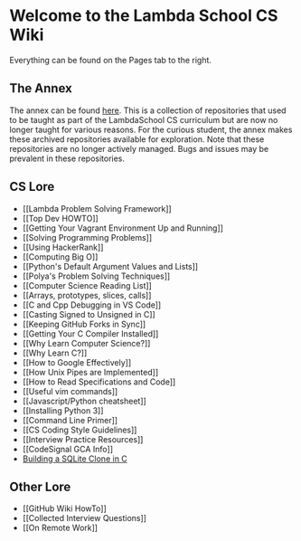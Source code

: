 # Welcome to the Lambda School CS Wiki

Everything can be found on the Pages tab to the right.

## The Annex
The annex can be found [here](https://github.com/LambdaSchool/CS-Wiki/wiki/The-Learning-Annex). This is a collection of repositories that used to be taught as part of the LambdaSchool CS curriculum but are now no longer taught for various reasons. For the curious student, the annex makes these archived repositories available for exploration. Note that these repositories are no longer actively managed. Bugs and issues may be prevalent in these repositories.

## CS Lore

* [[Lambda Problem Solving Framework]]
* [[Top Dev HOWTO]]
* [[Getting Your Vagrant Environment Up and Running]]
* [[Solving Programming Problems]]
* [[Using HackerRank]]
* [[Computing Big O]]
* [[Python's Default Argument Values and Lists]]
* [[Polya's Problem Solving Techniques]]
* [[Computer Science Reading List]]
* [[Arrays, prototypes, slices, calls]]
* [[C and Cpp Debugging in VS Code]]
* [[Casting Signed to Unsigned in C]]
* [[Keeping GitHub Forks in Sync]]
* [[Getting Your C Compiler Installed]]
* [[Why Learn Computer Science?]]
* [[Why Learn C?]]
* [[How to Google Effectively]]
* [[How Unix Pipes are Implemented]]
* [[How to Read Specifications and Code]]
* [[Useful vim commands]]
* [[Javascript/Python cheatsheet]]
* [[Installing Python 3]]
* [[Command Line Primer]]
* [[CS Coding Style Guidelines]]
* [[Interview Practice Resources]]
* [[CodeSignal GCA Info]]
* [Building a SQLite Clone in C](https://cstack.github.io/db_tutorial/)

## Other Lore

* [[GitHub Wiki HowTo]]
* [[Collected Interview Questions]]
* [[On Remote Work]]

